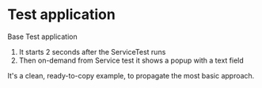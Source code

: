 Test application
================

Base Test application

1. It starts 2 seconds after the ServiceTest runs
2. Then on-demand from Service test it shows a popup with a text field

It's a clean, ready-to-copy example, to propagate the most basic approach.
